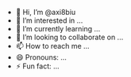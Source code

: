 - 👋 Hi, I’m @axi8biu
- 👀 I’m interested in ...
- 🌱 I’m currently learning ...
- 💞️ I’m looking to collaborate on ...
- 📫 How to reach me ...
- 😄 Pronouns: ...
- ⚡ Fun fact: ...

<!---
axi8biu/axi8biu is a ✨ special ✨ repository because its `README.md` (this file) appears on your GitHub profile.
You can click the Preview link to take a look at your changes.
--->
